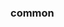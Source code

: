 <!-- Space: Projects -->
<!-- Parent: CookiecutterTemplate -->
<!-- Title: Examples CookiecutterTemplate -->

<!-- Label: Examples -->
<!-- Include: ./../disclaimer.md -->
<!-- Include: ac:toc -->

### common
